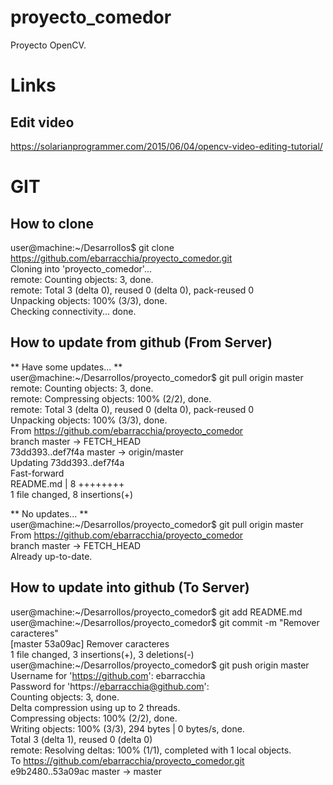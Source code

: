 # proyecto_comedor #
Proyecto OpenCV.

# Links #
## Edit video ##
https://solarianprogrammer.com/2015/06/04/opencv-video-editing-tutorial/  


# GIT #
## How to clone ##
user@machine:~/Desarrollos$ git clone   https://github.com/ebarracchia/proyecto_comedor.git  
Cloning into 'proyecto_comedor'...  
remote: Counting objects: 3, done.  
remote: Total 3 (delta 0), reused 0 (delta 0), pack-reused 0  
Unpacking objects: 100% (3/3), done.  
Checking connectivity... done.  

## How to update from github (From Server) ##
** Have some updates... **  
user@machine:~/Desarrollos/proyecto_comedor$ git pull origin master  
remote: Counting objects: 3, done.  
remote: Compressing objects: 100% (2/2), done.  
remote: Total 3 (delta 0), reused 0 (delta 0), pack-reused 0  
Unpacking objects: 100% (3/3), done.  
From https://github.com/ebarracchia/proyecto_comedor  
   branch            master     -> FETCH_HEAD  
   73dd393..def7f4a  master     -> origin/master  
Updating 73dd393..def7f4a  
Fast-forward  
 README.md | 8 ++++++++  
 1 file changed, 8 insertions(+)  

** No updates... **  
user@machine:~/Desarrollos/proyecto_comedor$ git pull origin master  
From https://github.com/ebarracchia/proyecto_comedor  
   branch            master     -> FETCH_HEAD  
Already up-to-date.  

## How to update into github (To Server) ##
user@machine:~/Desarrollos/proyecto_comedor$ git add README.md  
user@machine:~/Desarrollos/proyecto_comedor$ git commit -m "Remover caracteres"  
[master 53a09ac] Remover caracteres  
 1 file changed, 3 insertions(+), 3 deletions(-)  
user@machine:~/Desarrollos/proyecto_comedor$ git push origin master  
Username for 'https://github.com': ebarracchia  
Password for 'https://ebarracchia@github.com':   
Counting objects: 3, done.  
Delta compression using up to 2 threads.  
Compressing objects: 100% (2/2), done.  
Writing objects: 100% (3/3), 294 bytes | 0 bytes/s, done.  
Total 3 (delta 1), reused 0 (delta 0)  
remote: Resolving deltas: 100% (1/1), completed with 1 local objects.  
To https://github.com/ebarracchia/proyecto_comedor.git  
   e9b2480..53a09ac  master -> master  
